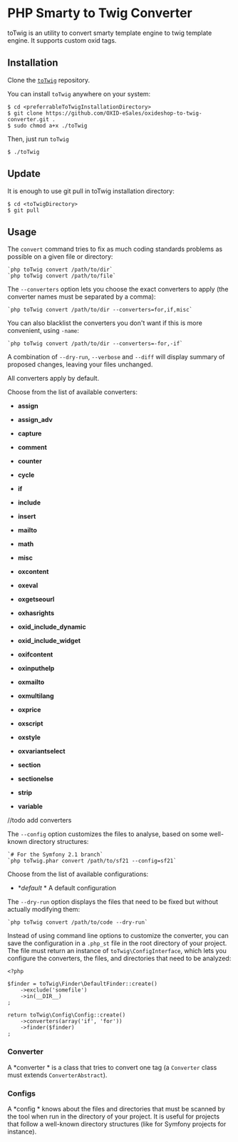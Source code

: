 PHP Smarty to Twig Converter
==========================
toTwig is an utility to convert smarty template engine to twig template engine. It supports custom oxid tags.

Installation
------------

Clone the [`toTwig`](https://github.com/OXID-eSales/oxideshop-to-twig-converter)
repository.

You can install `toTwig` anywhere on your system:

    $ cd <preferrableToTwigInstallationDirectory>
	$ git clone https://github.com/OXID-eSales/oxideshop-to-twig-converter.git .
	$ sudo chmod a+x ./toTwig

Then, just run `toTwig`

	$ ./toTwig

Update
-----

It is enough to use git pull in toTwig installation directory:

    $ cd <toTwigDirectory>
    $ git pull

Usage
-----

The `convert` command tries to fix as much coding standards
problems as possible on a given file or directory:

	`php toTwig convert /path/to/dir`
	`php toTwig convert /path/to/file`

The `--converters` option lets you choose the exact converters to
apply (the converter names must be separated by a comma):

	`php toTwig convert /path/to/dir --converters=for,if,misc`

You can also blacklist the converters you don't want if this is more convenient,
using `-name`:

	`php toTwig convert /path/to/dir --converters=-for,-if`

A combination of `--dry-run`, `--verbose` and `--diff` will
display summary of proposed changes, leaving your files unchanged.

All converters apply by default.

Choose from the list of available converters:

 * **assign**

 * **assign_adv**

 * **capture**

 * **comment**

 * **counter**

 * **cycle**

 * **if**

 * **include**

 * **insert**

 * **mailto**

 * **math**

 * **misc**

 * **oxcontent**

 * **oxeval**

 * **oxgetseourl**

 * **oxhasrights**

 * **oxid_include_dynamic**

 * **oxid_include_widget**

 * **oxifcontent**

 * **oxinputhelp**

 * **oxmailto**

 * **oxmultilang**

 * **oxprice**

 * **oxscript**

 * **oxstyle**

 * **oxvariantselect**

 * **section**

 * **sectionelse**

 * **strip**

 * **variable**
 
 //todo add converters


The `--config` option customizes the files to analyse, based
on some well-known directory structures:

	`# For the Symfony 2.1 branch`
	`php toTwig.phar convert /path/to/sf21 --config=sf21`

Choose from the list of available configurations:

  * **default* * A default configuration

The `--dry-run` option displays the files that need to be
fixed but without actually modifying them:

	`php toTwig convert /path/to/code --dry-run`

Instead of using command line options to customize the converter, you can save the
configuration in a `.php_st` file in the root directory of
your project. The file must return an instance of
`toTwig\ConfigInterface`, which lets you configure the converters, the files,
and directories that need to be analyzed:

	<?php

	$finder = toTwig\Finder\DefaultFinder::create()
		->exclude('somefile')
		->in(__DIR__)
	;

	return toTwig\Config\Config::create()
		->converters(array('if', 'for'))
		->finder($finder)
	;

### Converter

A *converter * is a class that tries to convert one tag (a `Converter` class must
extends `ConverterAbstract`).

### Configs

A *config * knows about the files and directories that must be
scanned by the tool when run in the directory of your project. It is useful
for projects that follow a well-known directory structures (like for Symfony
projects for instance).
